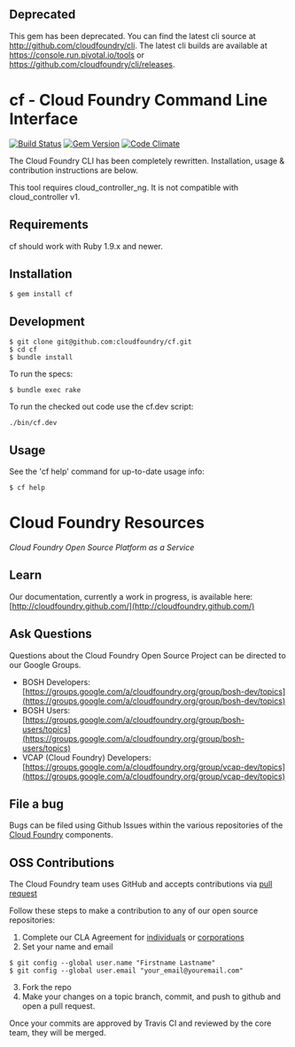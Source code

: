 ## Deprecated
This gem has been deprecated. You can find the latest cli source at http://github.com/cloudfoundry/cli. The latest cli builds are available at https://console.run.pivotal.io/tools or https://github.com/cloudfoundry/cli/releases. 



# cf - Cloud Foundry Command Line Interface

[![Build Status](https://travis-ci.org/cloudfoundry/cf.png)](https://travis-ci.org/cloudfoundry/cf)
[![Gem Version](https://badge.fury.io/rb/cf.png)](http://badge.fury.io/rb/cf) 
[![Code Climate](https://codeclimate.com/github/cloudfoundry/cf.png)](https://codeclimate.com/github/cloudfoundry/cf)

The Cloud Foundry CLI has been completely rewritten. Installation, usage & contribution instructions are below.

This tool requires cloud_controller_ng. It is not compatible with cloud_controller v1.

## Requirements

cf should work with Ruby 1.9.x and newer.

## Installation

```
$ gem install cf
```

## Development

```
$ git clone git@github.com:cloudfoundry/cf.git
$ cd cf
$ bundle install
```

To run the specs:

```
$ bundle exec rake
```

To run the checked out code use the cf.dev script:

```
./bin/cf.dev 
```

## Usage
See the 'cf help' command for up-to-date usage info:

```
$ cf help
```

# Cloud Foundry Resources #

_Cloud Foundry Open Source Platform as a Service_

## Learn

Our documentation, currently a work in progress, is available here: [http://cloudfoundry.github.com/](http://cloudfoundry.github.com/)

## Ask Questions

Questions about the Cloud Foundry Open Source Project can be directed to our Google Groups.

* BOSH Developers: [https://groups.google.com/a/cloudfoundry.org/group/bosh-dev/topics](https://groups.google.com/a/cloudfoundry.org/group/bosh-dev/topics)
* BOSH Users:[https://groups.google.com/a/cloudfoundry.org/group/bosh-users/topics](https://groups.google.com/a/cloudfoundry.org/group/bosh-users/topics)
* VCAP (Cloud Foundry) Developers: [https://groups.google.com/a/cloudfoundry.org/group/vcap-dev/topics](https://groups.google.com/a/cloudfoundry.org/group/vcap-dev/topics)

## File a bug

Bugs can be filed using Github Issues within the various repositories of the [Cloud Foundry](http://github.com/cloudfoundry) components.

## OSS Contributions

The Cloud Foundry team uses GitHub and accepts contributions via [pull request](https://help.github.com/articles/using-pull-requests)

Follow these steps to make a contribution to any of our open source repositories:

1. Complete our CLA Agreement for [individuals](http://www.cloudfoundry.org/individualcontribution.pdf) or [corporations](http://www.cloudfoundry.org/corpcontribution.pdf)
2. Set your name and email

```
$ git config --global user.name "Firstname Lastname"
$ git config --global user.email "your_email@youremail.com"
```

3. Fork the repo
4. Make your changes on a topic branch, commit, and push to github and open a pull request.

Once your commits are approved by Travis CI and reviewed by the core team, they will be merged. 


